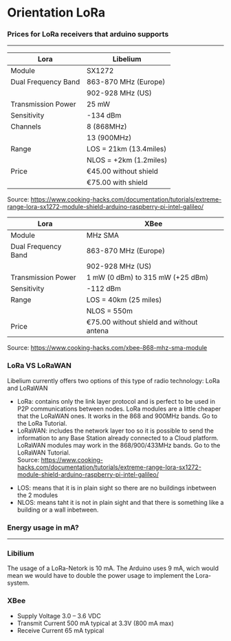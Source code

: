 Orientation LoRa
============

### Prices for LoRa receivers that arduino supports  ###
---

| Lora                | Libelium          |
|---------------------|------------------------|
| Module              | SX1272                 |
| Dual Frequency Band | 863-870 MHz (Europe)   |
|                     | 902-928 MHz (US)       |
| Transmission Power  | 25 mW                  |
| Sensitivity         | -134 dBm               |
| Channels            | 8 (868MHz)             |
|                     | 13 (900MHz)            |
| Range               | LOS = 21km (13.4miles) |
|                     | NLOS = +2km (1.2miles) |
|Price                |€45.00 without shield |
|                   | €75.00 with shield|  
Source: https://www.cooking-hacks.com/documentation/tutorials/extreme-range-lora-sx1272-module-shield-arduino-raspberry-pi-intel-galileo/  

| Lora                |XBee        |
|---------------------|------------------------|
| Module              | MHz SMA                |
| Dual Frequency Band | 863-870 MHz (Europe)   |
|                     | 902-928 MHz (US)       |
| Transmission Power  |1 mW (0 dBm) to 315 mW (+25 dBm)|
| Sensitivity         | -112 dBm|
| Range               | LOS = 40km (25 miles) |
|                     | NLOS = 550m |
|Price                |€75.00 without shield and without antena |  
Source: https://www.cooking-hacks.com/xbee-868-mhz-sma-module  

### LoRa VS LoRaWAN ###

Libelium currently offers two options of this type of radio technology: LoRa and LoRaWAN  

 * LoRa: contains only the link layer protocol and is perfect to be used in P2P communications between nodes. LoRa modules are a little cheaper that the LoRaWAN ones. It works in the 868 and 900MHz bands. Go to the LoRa Tutorial.  
 * LoRaWAN: includes the network layer too so it is possible to send the information to any Base Station already connected to a Cloud platform. LoRaWAN modules may work in the 868/900/433MHz bands. Go to the LoRaWAN Tutorial.  
Source: https://www.cooking-hacks.com/documentation/tutorials/extreme-range-lora-sx1272-module-shield-arduino-raspberry-pi-intel-galileo/  

- LOS: means that it is in plain sight so there are no buildings inbetween the 2 modules
- NLOS: means taht it is not in plain sight and that there is something like a building or a wall inbetween.

 ### Energy usage in mA? ###
---

### Libilium ###

The usage of a LoRa-Netork is 10 mA. The Arduino uses 9 mA, wich would mean we would have to double the power usage to implement the Lora-system.  
### XBee ###

- Supply Voltage	3.0 – 3.6 VDC  
- Transmit Current	500 mA typical at 3.3V (800 mA max)  
- Receive Current	65 mA typical  
